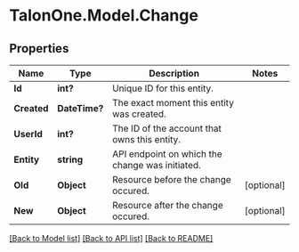 # TalonOne.Model.Change
## Properties

Name | Type | Description | Notes
------------ | ------------- | ------------- | -------------
**Id** | **int?** | Unique ID for this entity. | 
**Created** | **DateTime?** | The exact moment this entity was created. | 
**UserId** | **int?** | The ID of the account that owns this entity. | 
**Entity** | **string** | API endpoint on which the change was initiated. | 
**Old** | **Object** | Resource before the change occured. | [optional] 
**New** | **Object** | Resource after the change occured. | [optional] 

[[Back to Model list]](../README.md#documentation-for-models) [[Back to API list]](../README.md#documentation-for-api-endpoints) [[Back to README]](../README.md)

